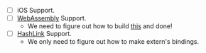 - [ ] iOS Support.
- [ ] [WebAssembly](https://webassembly.org) Support.
  - We need to figure out how to build [this](https://code.videolan.org/b1ue/vlc.js) and done!
- [ ] [HashLink](https://hashlink.haxe.org/) Support.
  - We only need to figure out how to make extern's bindings.
